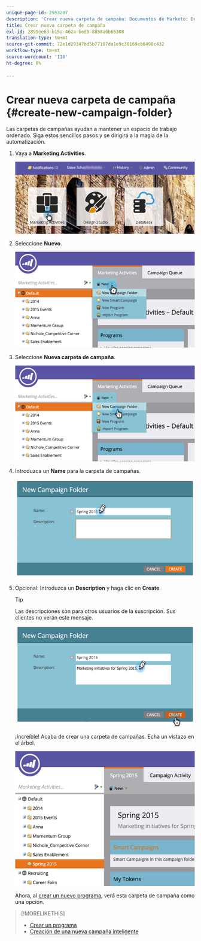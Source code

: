 ```yaml
---
unique-page-id: 2953207
description: 'Crear nueva carpeta de campaña: Documentos de Marketo: Documentación del producto'
title: Crear nueva carpeta de campaña
exl-id: 2899ee63-b15a-462a-bed6-8858a6b65308
translation-type: tm+mt
source-git-commit: 72e1d29347bd5b77107da1e9c30169cb6490c432
workflow-type: tm+mt
source-wordcount: '110'
ht-degree: 0%

---
```


# Crear nueva carpeta de campaña {#create-new-campaign-folder}

Las carpetas de campañas ayudan a mantener un espacio de trabajo ordenado. Siga estos sencillos pasos y se dirigirá a la magia de la automatización.

1. Vaya a **Marketing Activities**.

   ![](assets/login-marketing-activities.png)

1. Seleccione **Nuevo**.

   ![](assets/image2015-2-25-7-3a57-3a18.png)

1. Seleccione **Nueva carpeta de campaña**.

   ![](assets/image2015-2-25-7-3a58-3a15.png)

1. Introduzca un **Name** para la carpeta de campañas.

   ![](assets/image2015-2-25-8-3a0-3a20.png)

1. Opcional: Introduzca un **Description** y haga clic en **Create**.

   >[!TIP]
   >
   >Las descripciones son para otros usuarios de la suscripción. Sus clientes no verán este mensaje.

   ![](assets/image2015-2-25-8-3a9-3a3.png)

   ¡Increíble! Acaba de crear una carpeta de campañas. Echa un vistazo en el árbol.

   ![](assets/image2015-2-25-8-3a10-3a29.png)

   Ahora, al [crear un nuevo programa](/help/marketo/product-docs/core-marketo-concepts/programs/creating-programs/create-a-program.md), verá esta carpeta de campaña como una opción.

>[!MORELIKETHIS]
>
>* [Crear un programa](/help/marketo/product-docs/core-marketo-concepts/programs/creating-programs/create-a-program.md)
>* [Creación de una nueva campaña inteligente](/help/marketo/product-docs/core-marketo-concepts/smart-campaigns/creating-a-smart-campaign/create-a-new-smart-campaign.md)

